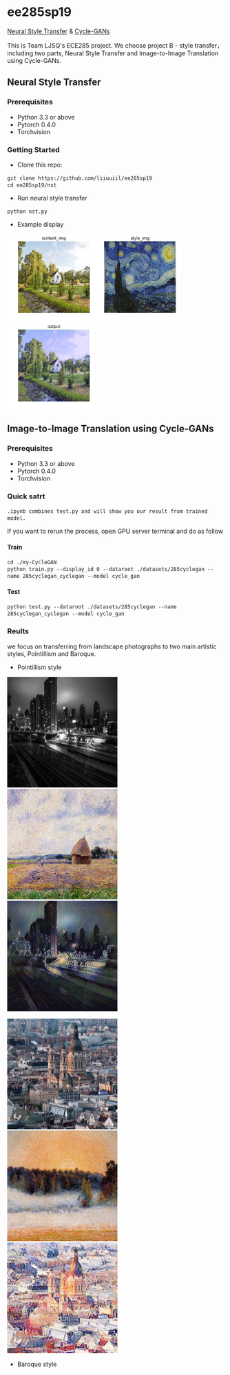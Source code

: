 # ee285sp19 
[Neural Style Transfer](https://github.com/liiuuiil/ee285sp19/blob/master/README.md#neural-style-transfer)  &   [Cycle-GANs](https://github.com/liiuuiil/ee285sp19/blob/master/README.md#image-to-image-translation-using-cycle-gans)

This is Team LJSQ's ECE285 project. We choose project B - style transfer，including two parts, Neural Style Transfer and Image-to-Image Translation using Cycle-GANs.

## Neural Style Transfer
### Prerequisites
  * Python 3.3 or above
  * Pytorch 0.4.0
  * Torchvision
### Getting Started
- Clone this repo:
```
git clone https://github.com/liiuuiil/ee285sp19
cd ee285sp19/nst
```
- Run neural style transfer
```
python nst.py 
```
- Example display

<img src="https://github.com/liiuuiil/ee285sp19/blob/master/image/nstoutput/house.png" width="200"/><img src="https://github.com/liiuuiil/ee285sp19/blob/master/image/nstoutput/starrynight.png" width="200"/><img src="https://github.com/liiuuiil/ee285sp19/blob/master/image/nstoutput/output.png" width="200"/>
 
    
## Image-to-Image Translation using Cycle-GANs
### Prerequisites
  * Python 3.3 or above
  * Pytorch 0.4.0
  * Torchvision
### Quick satrt
    .ipynb combines test.py and will show you our result from trained model.
If you want to rerun the process, open GPU server terminal and do as follow
#### Train
    cd ./my-CycleGAN
    python train.py --display_id 0 --dataroot ./datasets/285cyclegan --name 285cyclegan_cyclegan --model cycle_gan
#### Test
    python test.py --dataroot ./datasets/285cyclegan --name 285cyclegan_cyclegan --model cycle_gan
### Reults
we focus on transferring from landscape photographs to two main artistic styles, Pointillism and Baroque.
   * Pointillism style

![image](https://github.com/liiuuiil/ee285sp19/blob/master/image/Pointillism%20style/epoch198_real_B.png)![image](https://github.com/liiuuiil/ee285sp19/blob/master/image/Pointillism%20style/epoch198_real_A.png)![image](https://github.com/liiuuiil/ee285sp19/blob/master/image/Pointillism%20style/epoch198_fake_A.png)

![image](https://github.com/liiuuiil/ee285sp19/blob/master/image/Pointillism%20style/epoch180_real_B.png)![image](https://github.com/liiuuiil/ee285sp19/blob/master/image/Pointillism%20style/epoch178_real_A.png)![image](https://github.com/liiuuiil/ee285sp19/blob/master/image/Pointillism%20style/epoch180_fake_A.png)
   * Baroque style
